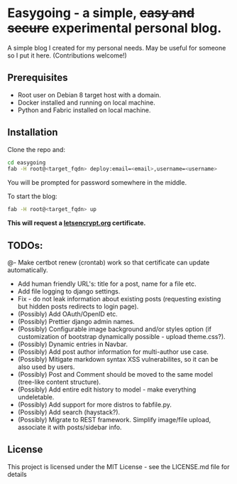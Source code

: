 # Easygoing - a simple, ~~easy and secure~~ experimental personal blog.
A simple blog I created for my personal needs. May be useful for someone so I put it here. (Contributions welcome!)

## Prerequisites
- Root user on Debian 8 target host with a domain.
- Docker installed and running on local machine.
- Python and Fabric installed on local machine. 

## Installation
Clone the repo and:
```bash
cd easygoing
fab -H root@<target_fqdn> deploy:email=<email>,username=<username> 
```
You will be prompted for password somewhere in the middle.

To start the blog:
```bash
fab -H root@<target_fqdn> up
```

**This will request a [letsencrypt.org](letsencrypt.org) certificate.**

## TODOs:
@- Make certbot renew (crontab) work so that certificate can update automatically. 
- Add human friendly URL's: title for a post, name for a file etc.
- Add file logging to django settings.
- Fix - do not leak information about existing posts (requesting existing but hidden posts redirects to login page).
- (Possibly) Add OAuth/OpenID etc.
- (Possibly) Prettier django admin names.
- (Possibly) Configurable image background and/or styles option (if customization of bootstrap dynamically possible - upload theme.css?).
- (Possibly) Dynamic entries in Navbar.
- (Possibly) Add post author information for multi-author use case.
- (Possibly) Mitigate markdown syntax XSS vulnerabilites, so it can be also used by users.
- (Possibly) Post and Comment should be moved to the same model (tree-like content structure).
- (Possibly) Add entire edit history to model - make everything undeletable.
- (Possibly) Add support for more distros to fabfile.py.
- (Possibly) Add search (haystack?).
- (Possibly) Migrate to REST framework. Simplify image/file upload, associate it with posts/sidebar info.

## License
This project is licensed under the MIT License - see the LICENSE.md file for details
